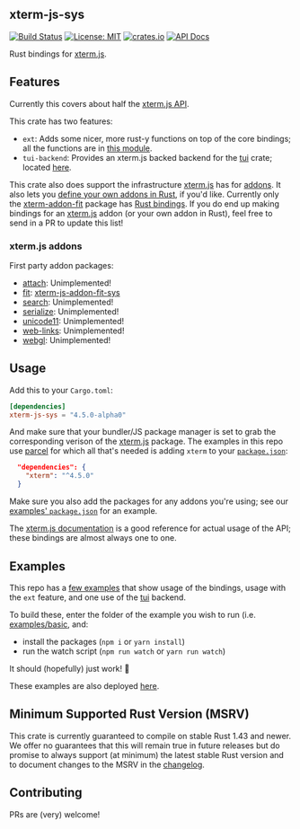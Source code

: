 ## xterm-js-sys

[![Build Status][ci]][actions] [![License: MIT][license-badge]][license] [![crates.io][crates-badge]][crates] [![API Docs][docs-badge]][docs]

Rust bindings for [xterm.js][xterm].

## Features

Currently this covers about half the [xterm.js API](https://github.com/xtermjs/xterm.js/blob/master/typings/xterm.d.ts).

This crate has two features:
   - `ext`: Adds some nicer, more rust-y functions on top of the core bindings; all the functions are in [this module](src/ext).
   - `tui-backend`: Provides an xterm.js backed backend for the [tui][tui] crate; located [here](src/tui).

This crate also does support the infrastructure [xterm.js][xterm] has for [addons](https://github.com/xtermjs/xterm.js#addons). It also lets you [define your own addons in Rust][addon-ext-docs], if you'd like. Currently only the [xterm-addon-fit](https://github.com/xtermjs/xterm.js/tree/master/addons/xterm-addon-fit) package has [Rust bindings][fit-addon]. If you do end up making bindings for an [xterm.js][xterm] addon (or your own addon in Rust), feel free to send in a PR to update this list!

### xterm.js addons

First party addon packages:
  - [attach][attach]: Unimplemented!
  - [fit][fit]: [xterm-js-addon-fit-sys][fit-addon]
  - [search][search]: Unimplemented!
  - [serialize][serialize]: Unimplemented!
  - [unicode11][unicode11]: Unimplemented!
  - [web-links][web-links]: Unimplemented!
  - [webgl][webgl]: Unimplemented!

[attach]: https://www.npmjs.com/package/xterm-addon-attach
[fit]: https://www.npmjs.com/package/xterm-addon-fit
[search]: https://www.npmjs.com/package/xterm-addon-search
[serialize]: https://www.npmjs.com/package/xterm-addon-serialize
[unicode11]: https://www.npmjs.com/package/xterm-addon-unicode11
[web-links]: https://www.npmjs.com/package/xterm-addon-web-links
[webgl]: https://www.npmjs.com/package/xterm-addon-webgl

## Usage

Add this to your `Cargo.toml`:
```TOML
[dependencies]
xterm-js-sys = "4.5.0-alpha0"
```

And make sure that your bundler/JS package manager is set to grab the corresponding verison of the [xterm.js][xterm] package. The examples in this repo use [parcel][parcel] for which all that's needed is adding `xterm` to your [`package.json`](examples/package.json):
```JSON
  "dependencies": {
    "xterm": "^4.5.0"
  }
```

Make sure you also add the packages for any addons you're using; see our [examples' `package.json`](examples/package.json) for an example.

The [xterm.js documentation](https://xtermjs.org/docs/) is a good reference for actual usage of the API; these bindings are almost always one to one.

## Examples

This repo has a [few examples][examples-src] that show usage of the bindings, usage with the `ext` feature, and one use of the [tui][tui] backend.

To build these, enter the folder of the example you wish to run (i.e. [examples/basic][examples-src-basic], and:
  - install the packages (`npm i` or `yarn install`)
  - run the watch script (`npm run watch` or `yarn run watch`)

It should (hopefully) just work! 🤞

These examples are also deployed [here][examples].

## Minimum Supported Rust Version (MSRV)

This crate is currently guaranteed to compile on stable Rust 1.43 and newer. We offer no guarantees that this will remain true in future releases but do promise to always support (at minimum) the latest stable Rust version and to document changes to the MSRV in the [changelog][changelog].

## Contributing

PRs are (very) welcome!

[ci]: https://img.shields.io/endpoint.svg?url=https%3A%2F%2Factions-badge.atrox.dev%2Frrbutani%2Fxterm-js-sys%2Fbadge&style=for-the-badge
[license-badge]: https://img.shields.io/github/license/rrbutani/xterm-js-sys?color=orange&style=for-the-badge
[crates-badge]: https://img.shields.io/crates/v/xterm-js-sys?style=for-the-badge
[docs-badge]: https://img.shields.io/badge/docs-latest-blue.svg?style=for-the-badge

[changelog]: https://github.com/rrbutani/xterm-js-sys/tree/master/CHANGELOG.md

[actions]: https://github.com/rrbutani/xterm-js-sys/actions
[license]: https://opensource.org/licenses/MIT
[crates]: https://crates.io/crates/xterm-js-sys
[docs]: https://rrbutani.github.io/xterm-js-sys/docs/xterm_js_sys

[addon-ext-docs]: https://rrbutani.github.io/xterm-js-sys/docs/xterm_js_sys/ext/addon/trait.XtermAddon.html

[examples]: https://rrbutani.github.io/xterm-js-sys/examples
[examples-src]: https://github.com/rrbutani/xterm-js-sys/tree/master/examples
[examples-src-basic]: https://github.com/rrbutani/xterm-js-sys/tree/master/examples/basic

[xterm]: https://github.com/xtermjs/xterm.js/
[tui]: https://github.com/fdehau/tui-rs
[parcel]: https://parceljs.org/

[fit-addon]: https://github.com/rrbutani/xterm-js-addon-fit-sys
